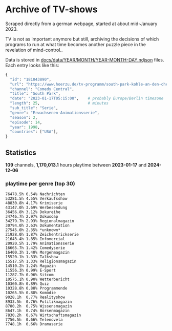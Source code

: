 # Archive of TV-shows

Scraped directly from a german webpage, started at about mid-January 2023.

TV is not as important anymore but still, archiving the decisions of which programs to run at what time
becomes another puzzle piece in the revelation of mind-control.. 

Data is stored in [docs/data/YEAR/MONTH/YEAR-MONTH-DAY.ndjson](docs/data/) files. 
Each entry looks like this:

```python
{
  "id": "181043890", 
  "url": "https://www.hoerzu.de/tv-programm/south-park-kohle-an-den-chefkoch/bid_181043890/", 
  "channel": "Comedy Central", 
  "title": "South Park", 
  "date": "2023-01-17T05:15:00",    # probably Europe/Berlin timezone 
  "length": 25,                     # minutes 
  "sub_title": "Serie", 
  "genre": "Erwachsenen-Animationsserie", 
  "season": 2, 
  "episode": 14, 
  "year": 1998, 
  "countries": ["USA"],
}
```

## Statistics

**109** channels, **1,170,013.1** hours playtime between **2023-01-17** and **2024-12-06**


### playtime per genre (top 30)

    76478.5h 6.54% Nachrichten
    53281.5h 4.55% Verkaufsshow
    48830.8h 4.17% Krimiserie
    43147.0h 3.69% Werbesendung
    36456.8h 3.12% Dokureihe
    34746.7h 2.97% Dokusoap
    34279.7h 2.93% Regionalmagazin
    30794.0h 2.63% Dokumentation
    27545.0h 2.35% *unknown*
    21928.0h 1.87% Zeichentrickserie
    21643.4h 1.85% Infomercial
    20920.5h 1.79% Animationsserie
    16665.7h 1.42% Comedyserie
    16400.3h 1.40% Morgenmagazin
    15520.1h 1.33% Talkshow
    15517.5h 1.33% Religionsmagazin
    14510.2h 1.24% Magazin
    11556.3h 0.99% E-Sport
    11287.7h 0.96% Sitcom
    10575.1h 0.90% Wetterbericht
    10360.8h 0.89% Quiz
    10328.8h 0.88% Programmende
    10265.5h 0.88% Komödie
    9028.1h  0.77% Realityshow
    8933.5h  0.76% Politikmagazin
    8780.2h  0.75% Wissensmagazin
    8647.1h  0.74% Börsenmagazin
    7830.2h  0.67% Wirtschaftsmagazin
    7756.5h  0.66% Telenovela
    7748.1h  0.66% Dramaserie
